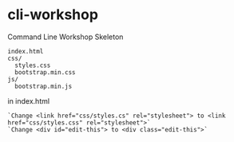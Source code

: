 cli-workshop
============
Command Line Workshop Skeleton

```
index.html
css/
  styles.css
  bootstrap.min.css
js/
  bootstrap.min.js
```

in index.html

    `Change <link href="css/styles.cs" rel="stylesheet"> to <link href="css/styles.css" rel="stylesheet">`
    `Change <div id="edit-this"> to <div class="edit-this">`



